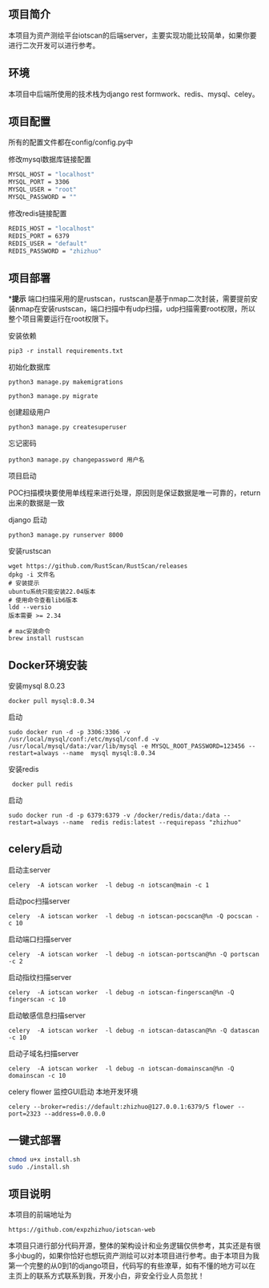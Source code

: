 ## 项目简介

本项目为资产测绘平台iotscan的后端server，主要实现功能比较简单，如果你要进行二次开发可以进行参考。

## 环境

本项目中后端所使用的技术栈为django rest formwork、redis、mysql、celey。

## 项目配置

所有的配置文件都在config/config.py中

修改mysql数据库链接配置

```bash
MYSQL_HOST = "localhost"
MYSQL_PORT = 3306
MYSQL_USER = "root"
MYSQL_PASSWORD = ""
```

修改redis链接配置

```bash
REDIS_HOST = "localhost"
REDIS_PORT = 6379
REDIS_USER = "default"
REDIS_PASSWORD = "zhizhuo"
```

## 项目部署

***提示**
端口扫描采用的是rustscan，rustscan是基于nmap二次封装，需要提前安装nmap在安装rustscan，端口扫描中有udp扫描，udp扫描需要root权限，所以整个项目需要运行在root权限下。

安装依赖

```shell
pip3 -r install requirements.txt
```

初始化数据库

```shell
python3 manage.py makemigrations

python3 manage.py migrate
```

创建超级用户

```shell
python3 manage.py createsuperuser
```

忘记密码

```shell
python3 manage.py changepassword 用户名
```

项目启动

POC扫描模块要使用单线程来进行处理，原因则是保证数据是唯一可靠的，return出来的数据是一致

django 启动

```shell
python3 manage.py runserver 8000
```

安装rustscan

```shell
wget https://github.com/RustScan/RustScan/releases
dpkg -i 文件名
# 安装提示
ubuntu系统只能安装22.04版本
# 使用命令查看lib6版本
ldd --versio
版本需要 >= 2.34

# mac安装命令
brew install rustscan
```

## Docker环境安装

安装mysql 8.0.23

```shell
docker pull mysql:8.0.34
```

启动

```shell
sudo docker run -d -p 3306:3306 -v /usr/local/mysql/conf:/etc/mysql/conf.d -v /usr/local/mysql/data:/var/lib/mysql -e MYSQL_ROOT_PASSWORD=123456 --restart=always --name  mysql mysql:8.0.34
```

安装redis

```shell
 docker pull redis
```

启动

```shell
sudo docker run -d -p 6379:6379 -v /docker/redis/data:/data --restart=always --name  redis redis:latest --requirepass "zhizhuo"
```

## celery启动

启动主server

```shell
celery  -A iotscan worker  -l debug -n iotscan@main -c 1
```

启动poc扫描server

```shell
celery  -A iotscan worker  -l debug -n iotscan-pocscan@%n -Q pocscan -c 10
```

启动端口扫描server

```shell
celery  -A iotscan worker  -l debug -n iotscan-portscan@%n -Q portscan -c 2
```

启动指纹扫描server

```shell
celery  -A iotscan worker  -l debug -n iotscan-fingerscan@%n -Q fingerscan -c 10
```

启动敏感信息扫描server

```shell
celery  -A iotscan worker  -l debug -n iotscan-datascan@%n -Q datascan -c 10
```

启动子域名扫描server

```shell
celery  -A iotscan worker  -l debug -n iotscan-domainscan@%n -Q domainscan -c 10
```

celery flower 监控GUI启动
本地开发环境

```shell
celery --broker=redis://default:zhizhuo@127.0.0.1:6379/5 flower --port=2323 --address=0.0.0.0
```

## 一键式部署

``` bash
chmod u+x install.sh
sudo ./install.sh
```

## 项目说明

本项目的前端地址为

``` 
https://github.com/expzhizhuo/iotscan-web
```

本项目只进行部分代码开源，整体的架构设计和业务逻辑仅供参考，其实还是有很多小bug的，如果你恰好也想玩资产测绘可以对本项目进行参考。由于本项目为我第一个完整的从0到1的django项目，代码写的有些潦草，如有不懂的地方可以在主页上的联系方式联系到我，开发小白，非安全行业人员忽扰！

